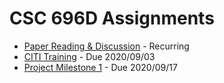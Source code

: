 # CSC 696D Assignments

- [Paper Reading & Discussion](papers.md) - Recurring
- [CITI Training](citi.md) - Due 2020/09/03
- [Project Milestone 1](PM1.md) - Due 2020/09/17
